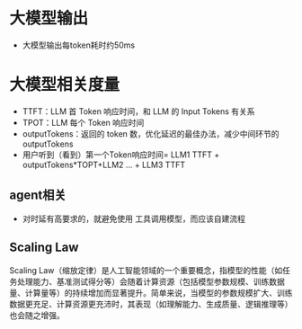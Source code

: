 
# 大模型输出
- 大模型输出每token耗时约50ms

# 大模型相关度量
- TTFT：LLM 首 Token 响应时间，和 LLM 的 Input Tokens 有关系
- TPOT：LLM 每个 Token 响应时间
- outputTokens：返回的 token 数，优化延迟的最佳办法，减少中间环节的 outputTokens
- 用户听到（看到）第一个Token响应时间= LLM1 TTFT + outputTokens*TOPT+LLM2 ... + LLM3 TTFT
## agent相关
- 对时延有高要求的，就避免使用 工具调用模型，而应该自建流程 

## Scaling Law
Scaling Law（缩放定律）是人工智能领域的一个重要概念，指模型的性能（如任务处理能力、基准测试得分等）会随着计算资源（包括模型参数规模、训练数据量、计算量等）的持续增加而显著提升。简单来说，当模型的参数规模扩大、训练数据更充足、计算资源更充沛时，其表现（如理解能力、生成质量、逻辑推理等）也会随之增强。
